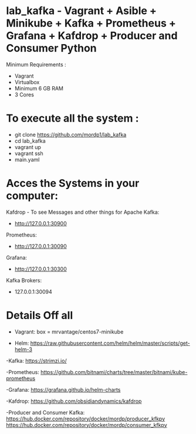 # lab_kafka - Vagrant + Asible + Minikube + Kafka + Prometheus + Grafana + Kafdrop + Producer and Consumer Python

Minimum Requirements :
 - Vagrant 
 - Virtualbox
 - Minimum 6 GB RAM
 - 3 Cores
 
# To execute all the system :
 
  - git clone https://github.com/mordp1/lab_kafka
  - cd lab_kafka
  - vagrant up
  - vagrant ssh
  - main.yaml
 
# Acces the Systems in your computer: 
 
Kafdrop - To see Messages and other things for Apache Kafka:
 - http://127.0.0.1:30900

Prometheus:
 - http://127.0.0.1:30090

Grafana: 
 - http://127.0.0.1:30300

Kafka Brokers: 
 - 127.0.0.1:30094

# Details Off all

- Vagrant:
box = mrvantage/centos7-minikube

- Helm: 
https://raw.githubusercontent.com/helm/helm/master/scripts/get-helm-3 

-Kafka:
https://strimzi.io/

-Prometheus:
https://github.com/bitnami/charts/tree/master/bitnami/kube-prometheus

-Grafana:
https://grafana.github.io/helm-charts

-Kafdrop:
 https://github.com/obsidiandynamics/kafdrop 
 
 -Producer and Consumer Kafka:
 https://hub.docker.com/repository/docker/mordp/producer_kfkpy
 https://hub.docker.com/repository/docker/mordp/consumer_kfkpy
 
 



